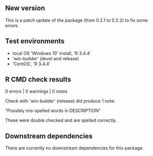 ## New version
This is a patch update of the package (from 0.2.1 to 0.2.2) to fix some errors.

## Test environments
* local OS 'Windows 10' install, 'R 3.4.4'
* 'win-builder' (devel and release)
* 'CentOS', 'R 3.4.4'

## R CMD check results

0 errors | 0 warnings | 0 notes

Check with 'win-builder' (release) did produce 1 note:

"Possibly mis-spelled words in DESCRIPTION"

These were double checked and are spelled correctly.

## Downstream dependencies

There are currently no downstream dependencies for this package.
